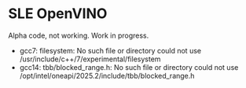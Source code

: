 # SLE OpenVINO

Alpha code, not working. Work in progress.

* gcc7:  filesystem: No such file or directory
         could not use /usr/include/c++/7/experimental/filesystem
* gcc14: tbb/blocked_range.h: No such file or directory
         could not use /opt/intel/oneapi/2025.2/include/tbb/blocked_range.h
